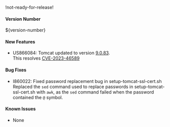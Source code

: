 !not-ready-for-release!

#### Version Number
${version-number}

#### New Features
- US866084: Tomcat updated to version [9.0.83](https://dlcdn.apache.org/tomcat/tomcat-9/v9.0.83/README.html).  
This resolves [CVE-2023-46589](http://web.nvd.nist.gov/view/vuln/detail?vulnId=CVE-2023-46589)

#### Bug Fixes
- I860022: Fixed password replacement bug in setup-tomcat-ssl-cert.sh  
Replaced the `sed` command used to replace passwords in setup-tomcat-ssl-cert.sh with `awk`, as the `sed` command failed when the password contained the `@` symbol.

#### Known Issues
- None
